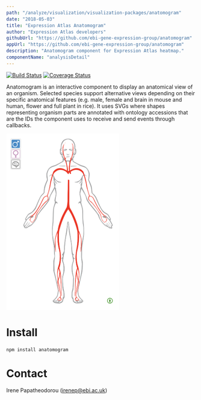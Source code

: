 ```yaml
---
path: "/analyze/visualization/visualization-packages/anatomogram"
date: "2018-05-03"
title: "Expression Atlas Anatomogram"
author: "Expression Atlas developers"
githubUrl: "https://github.com/ebi-gene-expression-group/anatomogram"
appUrl: "https://github.com/ebi-gene-expression-group/anatomogram"
description: "Anatomogram component for Expression Atlas heatmap."
componentName: "analysisDetail"
---
```


[![Build Status](https://travis-ci.org/ebi-gene-expression-group/anatomogram.svg?branch=master)](https://travis-ci.org/ebi-gene-expression-group/anatomogram)
[![Coverage Status](https://coveralls.io/repos/github/ebi-gene-expression-group/anatomogram/badge.svg?branch=master)](https://coveralls.io/github/ebi-gene-expression-group/anatomogram?branch=master)

Anatomogram is an interactive component to display an anatomical view of an organism. Selected species support alternative views depending on their specific anatomical features (e.g. male, female and brain in mouse and human, flower and full plant in rice). It uses SVGs where shapes representing organism parts are annotated with ontology accessions that are the IDs the component uses to receive and send events through callbacks.

<a href="https://gxa.github.io/anatomogram-demo" target="_blank">
  <img src="../_images/visualization/anatomogram.png" width=300/>
</a>

# Install
`npm install anatomogram`

# Contact
Irene Papatheodorou (<a href="mailto://irenep@ebi.ac.uk">irenep@ebi.ac.uk</a>)
